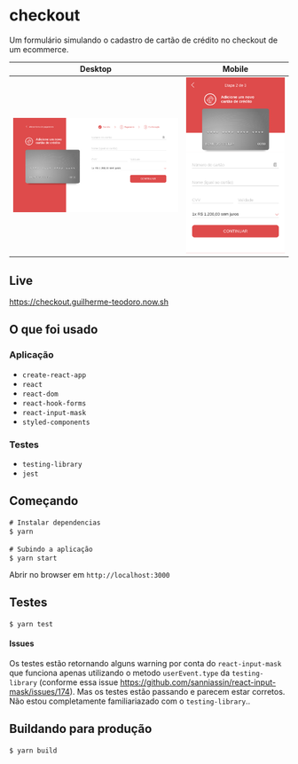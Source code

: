# checkout

Um formulário simulando o cadastro de cartão de crédito no checkout de um ecommerce. 

| Desktop                                                                          | Mobile                                                                         |
|----------------------------------------------------------------------------------|--------------------------------------------------------------------------------|
| ![desktop](https://github.com/guilherme-teodoro/checkout/raw/master/desktop.png) | ![mobile](https://github.com/guilherme-teodoro/checkout/raw/master/mobile.png) |

## Live
https://checkout.guilherme-teodoro.now.sh

## O que foi usado

### Aplicação
- `create-react-app`
- `react` 
- `react-dom`
- `react-hook-forms`
- `react-input-mask`
- `styled-components`

### Testes
- `testing-library`
- `jest`


## Começando
```
# Instalar dependencias
$ yarn

# Subindo a aplicação
$ yarn start
```
Abrir no browser em `http://localhost:3000` 

## Testes
```
$ yarn test
```

#### Issues
Os testes estão retornando alguns warning por conta do `react-input-mask` que funciona apenas utilizando o metodo `userEvent.type` da `testing-library` (conforme essa issue https://github.com/sanniassin/react-input-mask/issues/174). Mas os testes estão passando e parecem estar corretos. Não estou completamente familiariazado com o `testing-library`..

## Buildando para produção
```
$ yarn build
```
